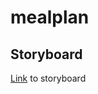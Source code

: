 # mealplan

## Storyboard
[Link](https://miro.com/app/board/uXjVNB1mzgU=/?share_link_id=835570269654) to storyboard